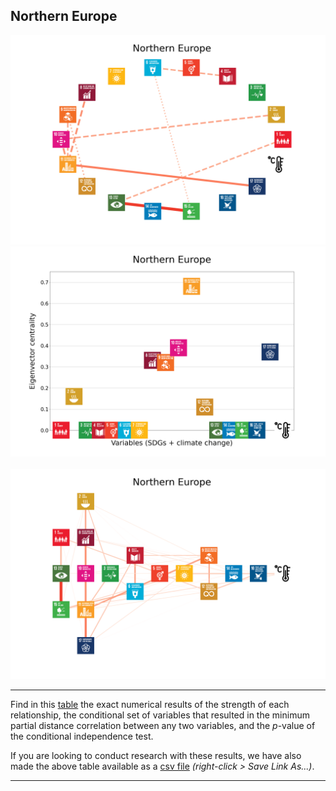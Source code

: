 ## Northern Europe

<img src="../Northern Europe/Northern Europe_circular_network_logos.png">
<img src="../Northern Europe/Northern Europe_eigenvector_centrality.png">
<br>
<br>
<img src="../Northern Europe/Northern Europe_multipartite_network_logos_cluster.png">

---

Find in this <a href="../Northern Europe/TLPH_website_tables_20-20.pdf" target="_blank">table</a> the exact numerical results of the strength of each relationship, the conditional set of variables that resulted in the minimum partial distance correlation between any two variables, and the _p_-value of the conditional independence test.

If you are looking to conduct research with these results, we have also made the above table available as a <a href="https://raw.githubusercontent.com/felix-laumann/SDG-networks/gh-pages/Results/csv/conditions_Northern Europe.csv" target="_blank" download>csv file</a> _(right-click > Save Link As...)_. 

---
